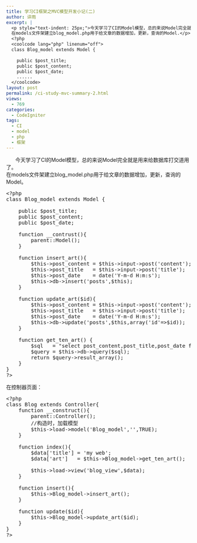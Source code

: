 ```yaml
---
title: 学习CI框架之MVC模型开发小记(二)
author: 谇雨
excerpt: |
  <p style="text-indent: 25px;">今天学习了CI的Model模型，总的来说Model完全就是用来给数据库打交道用了。
  在models文件架建立blog_model.php用于给文章的数据增加，更新，查询的Model.</p>
  <?php
  <coolcode lang="php" linenum="off">
  class Blog_model extends Model {
  	
  	public $post_title;
  	public $post_content;
  	public $post_date;
  	......
  </coolcode>
layout: post
permalink: /ci-study-mvc-summary-2.html
views:
  - 769
categories:
  - CodeIgniter
tags:
  - CI
  - model
  - php
  - 框架
---
```

<p style="text-indent: 25px;">
  今天学习了CI的Model模型，总的来说Model完全就是用来给数据库打交道用了。<br /> 在models文件架建立blog_model.php用于给文章的数据增加，更新，查询的Model。
</p>

<pre class="lang:php decode:true " >&lt;?php
class Blog_model extends Model {
	
	public $post_title;
	public $post_content;
	public $post_date;
	
	function __contrust(){
		parent::Model();
	}
	
	function insert_art(){
		$this-&gt;post_content = $this-&gt;input-&gt;post('content');
		$this-&gt;post_title   = $this-&gt;input-&gt;post('title');
		$this-&gt;post_date    = date('Y-m-d H:m:s');
		$this-&gt;db-&gt;insert('posts',$this);
	}
	
	function update_art($id){
		$this-&gt;post_content = $this-&gt;input-&gt;post('content');
		$this-&gt;post_title   = $this-&gt;input-&gt;post('title');
		$this-&gt;post_date    = date('Y-m-d H:m:s');
		$this-&gt;db-&gt;update('posts',$this,array('id'=&gt;$id));
	}
	
	function get_ten_art() {
		$sql   = "select post_content,post_title,post_date from wp_posts limit 3";
		$query = $this-&gt;db-&gt;query($sql);
		return $query-&gt;result_array();
	}
}
?&gt;</pre>

<!--more-->

  
在控制器页面：

<pre class="lang:default decode:true " >&lt;?php
class Blog extends Controller{
	function __construct(){
		parent::Controller();
		//构造时，加载模型
		$this-&gt;load-&gt;model('Blog_model','',TRUE);
	}

	function index(){
		$data['title'] = 'my web';
		$data['art']   = $this-&gt;Blog_model-&gt;get_ten_art();

		$this-&gt;load-&gt;view('blog_view',$data);
	}
	
	function insert(){
		$this-&gt;Blog_model-&gt;insert_art();
	}
	
	function update($id){
		$this-&gt;Blog_model-&gt;update_art($id);
	}
}
?&gt;</pre>